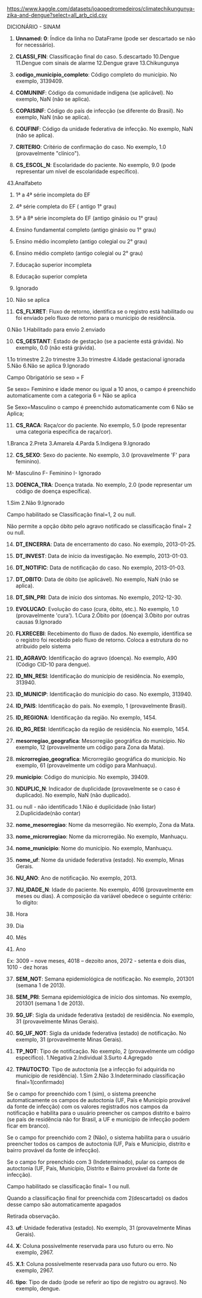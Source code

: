 


https://www.kaggle.com/datasets/joaopedromedeiros/climatechikungunya-zika-and-dengue?select=all_arb_cid.csv

DICIONÁRIO - SINAM

1. **Unnamed: 0**: Índice da linha no DataFrame (pode ser descartado se não for necessário).

2. **CLASSI_FIN**: Classificação final do caso. 
5.descartado
10.Dengue
11.Dengue com sinais de alarme
12.Dengue grave
13.Chikungunya

3. **codigo_municipio_completo**: Código completo do município. No exemplo, 3139409.

4. **COMUNINF**: Código da comunidade indígena (se aplicável). No exemplo, NaN (não se aplica).

5. **COPAISINF**: Código do país de infecção (se diferente do Brasil). No exemplo, NaN (não se aplica).

6. **COUFINF**: Código da unidade federativa de infecção. No exemplo, NaN (não se aplica).

7. **CRITERIO**: Critério de confirmação do caso. No exemplo, 1.0 (provavelmente "clínico").

8. **CS_ESCOL_N**: Escolaridade do paciente. No exemplo, 9.0 (pode representar um nível de escolaridade específico).

43.Analfabeto  
1. 1ª a 4ª série incompleta do EF 
2. 4ª série completa do EF ( antigo 1° grau) 
3. 5ª à 8ª série incompleta do 
EF (antigo ginásio ou 1° grau) 
4. Ensino fundamental completo (antigo ginásio ou 1° grau) 
5. Ensino médio incompleto (antigo colegial ou 2° grau) 
6. Ensino médio completo (antigo colegial ou 2° grau) 
7. Educação superior incompleta  
8. Educação superior completa  
9. Ignorado 
10. Não se aplica 

9. **CS_FLXRET**: Fluxo de retorno, identifica se o registro está habilitado ou foi enviado pelo fluxo de retorno para o municipio de residência.

0.Não
1.Habilitado para envio
2.enviado

10. **CS_GESTANT**: Estado de gestação (se a paciente está grávida). No exemplo, 0.0 (não está grávida).

1.1o trimestre
2.2o trimestre
3.3o trimestre
4.Idade gestacional ignorada
5.Não
6.Não se aplica
9.Ignorado


Campo Obrigatório se sexo = F 
 
Se sexo= Feminino e idade 
menor ou igual a 10 anos, o 
campo é preenchido 
automaticamente com a 
categoria 6 = Não se aplica 
 
Se Sexo=Masculino o campo é
preenchido automaticamente
com 6 Não se Aplica;

11. **CS_RACA**: Raça/cor do paciente. No exemplo, 5.0 (pode representar uma categoria específica de raça/cor).

1.Branca
2.Preta
3.Amarela
4.Parda
5.Indigena
9.Ignorado

12. **CS_SEXO**: Sexo do paciente. No exemplo, 3.0 (provavelmente 'F' para feminino).

M- Masculino 
F- Feminino 
I- Ignorado 

13. **DOENCA_TRA**: Doença tratada. No exemplo, 2.0 (pode representar um código de doença específica).

1.Sim
2.Não
9.Ignorado

Campo habilitado se 
Classificação final=1, 2 ou null. 
 
Não permite a opção óbito pelo 
agravo notificado se 
classificação final= 2 ou null. 

14. **DT_ENCERRA**: Data de encerramento do caso. No exemplo, 2013-01-25.

15. **DT_INVEST**: Data de início da investigação. No exemplo, 2013-01-03.

16. **DT_NOTIFIC**: Data de notificação do caso. No exemplo, 2013-01-03.

17. **DT_OBITO**: Data de óbito (se aplicável). No exemplo, NaN (não se aplica).

18. **DT_SIN_PRI**: Data de início dos sintomas. No exemplo, 2012-12-30.

19. **EVOLUCAO**: Evolução do caso (cura, óbito, etc.). No exemplo, 1.0 (provavelmente 'cura').
1.Cura
2.Óbito por (doença)
3.Óbito por outras causas
9.Ignorado

20. **FLXRECEBI**: Recebimento do fluxo de dados. No exemplo, identifica se o registro foi recebido pelo fluxo de retorno. Coloca a estrutura do no atribuido pelo sistema

21. **ID_AGRAVO**: Identificação do agravo (doença). No exemplo, A90 (Código CID-10 para dengue).

22. **ID_MN_RESI**: Identificação do município de residência. No exemplo, 313940.

23. **ID_MUNICIP**: Identificação do município do caso. No exemplo, 313940.

24. **ID_PAIS**: Identificação do país. No exemplo, 1 (provavelmente Brasil).

25. **ID_REGIONA**: Identificação da região. No exemplo, 1454.

26. **ID_RG_RESI**: Identificação da região de residência. No exemplo, 1454.

27. **mesorregiao_geografica**: Mesorregião geográfica do município. No exemplo, 12 (provavelmente um código para Zona da Mata).

28. **microrregiao_geografica**: Microrregião geográfica do município. No exemplo, 61 (provavelmente um código para Manhuaçu).

29. **municipio**: Código do município. No exemplo, 39409.

30. **NDUPLIC_N**: Indicador de duplicidade (provavelmente se o caso é duplicado). No exemplo, NaN (não duplicado).
0. ou null - não identificado
1.Não é duplicidade (não listar)
2.Duplicidade(não contar)

31. **nome_mesorregiao**: Nome da mesorregião. No exemplo, Zona da Mata.

32. **nome_microrregiao**: Nome da microrregião. No exemplo, Manhuaçu.

33. **nome_municipio**: Nome do município. No exemplo, Manhuaçu.

34. **nome_uf**: Nome da unidade federativa (estado). No exemplo, Minas Gerais.

35. **NU_ANO**: Ano de notificação. No exemplo, 2013.

36. **NU_IDADE_N**: Idade do paciente. No exemplo, 4016 (provavelmente em meses ou dias).
A composição da variável 
obedece o seguinte critério: 1o dígito: 
1. Hora 
2. Dia 
3. Mês 
4. Ano 
 
Ex: 
3009 – nove meses, 
4018 – dezoito anos, 
2072 - setenta e dois dias, 
1010 - dez horas

37. **SEM_NOT**: Semana epidemiológica de notificação. No exemplo, 201301 (semana 1 de 2013).

38. **SEM_PRI**: Semana epidemiológica de início dos sintomas. No exemplo, 201301 (semana 1 de 2013).

39. **SG_UF**: Sigla da unidade federativa (estado) de residência. No exemplo, 31 (provavelmente Minas Gerais).

40. **SG_UF_NOT**: Sigla da unidade federativa (estado) de notificação. No exemplo, 31 (provavelmente Minas Gerais).

41. **TP_NOT**: Tipo de notificação. No exemplo, 2 (provavelmente um código específico).
1.Negativa
2.Individual
3.Surto
4.Agregado

42. **TPAUTOCTO**: Tipo de autoctonia (se a infecção foi adquirida no município de residência). 
1.Sim
2.Não
3.Indeterminado
classificação final=1(confirmado) 
 
Se o campo for preenchido com 
1 (sim), o sistema preenche 
automaticamente os campos de 
autoctonia (UF, País e Município 
provável da fonte de infecção) 
com os valores registrados nos 
campos da notificação e habilita 
para o usuário preencher os 
campos distrito e bairro (se país 
de residência não for Brasil, a 
UF e município de infecção 
podem ficar em branco). 
 
Se o campo for preenchido com 
2 (Não), o sistema  habilita para 
o usuário preencher todos os 
campos de autoctonia (UF, País 
e Município, distrito e bairro 
provável da fonte de infecção). 
 
Se o campo for preenchido com 
3 (Indeterminado), pular os 
campos de autoctonia (UF, País, 
 Município, Distrito e Bairro 
provável da fonte de infecção). 
 
Campo habilitado se 
classificação final= 1 ou null. 
 
Quando a classificação final for 
preenchida com 2(descartado) 
os dados desse campo são 
automaticamente apagados 
 
Retirada observação. 


43. **uf**: Unidade federativa (estado). No exemplo, 31 (provavelmente Minas Gerais).

44. **X**: Coluna possivelmente reservada para uso futuro ou erro. No exemplo, 2967.

45. **X.1**: Coluna possivelmente reservada para uso futuro ou erro. No exemplo, 2967.

46. **tipo**: Tipo de dado (pode se referir ao tipo de registro ou agravo). No exemplo, dengue.


